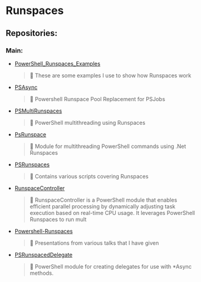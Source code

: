 # Runspaces

## Repositories:
### Main:
- [PowerShell_Runspaces_Examples](https://github.com/Thamielis/PowerShell_Runspaces_Examples)
	> :memo: These are some examples I use to show how Runspaces work
- [PSAsync](https://github.com/Thamielis/PSAsync)
	> :memo: Powershell Runspace Pool Replacement for PSJobs
- [PSMultiRunspaces](https://github.com/Thamielis/PSMultiRunspaces)
	> :memo: PowerShell multithreading using Runspaces
- [PsRunspace](https://github.com/Thamielis/PsRunspace)
	> :memo: Module for multithreading PowerShell commands using .Net Runspaces
- [PSRunspaces](https://github.com/Thamielis/PSRunspaces)
	> :memo: Contains various scripts covering Runspaces
- [RunspaceController](https://github.com/Thamielis/RunspaceController)
	> :memo: RunspaceController is a PowerShell module that enables efficient parallel processing by dynamically adjusting task execution based on real-time CPU usage. It leverages PowerShell Runspaces to run mult
- [Powershell-Runspaces](https://github.com/In-Pro-Org/Powershell-Runspaces)
	> :memo: Presentations from various talks that I have given
- [PSRunspacedDelegate](https://github.com/In-Pro-Org/PSRunspacedDelegate)
	> :memo: PowerShell module for creating delegates for use with *Async methods.

